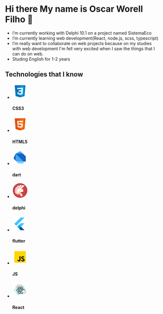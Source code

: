 <head>
  <link href="styles.css" rel="stylesheet"/>
</head>
<body>
  <h1>Hi there My name is Oscar Worell Filho 👋</h1>

<!--
**Worell97/Worell97** is a ✨ _special_ ✨ repository because its `README.md` (this file) appears on your GitHub profile.
-->

  <ul>
    <li>
      <text> I’m currently working with Delphi 10.1 on a project named SistemaEco </text>
    </li>
    <li>
      <text> I’m currently learning web development(React, node.js, scss, typescript) </text>
    </li>
    <li>
      <text> I’m really want to collaborate on web projects because on my studies with web 
        development I'm fell very excited when I saw the things that I can do on web.</text>
    </li>
    <li>
      <text> Studing English for 1-2 years </text>
    </li>
    
  </ul>
  <div class="technologies">
    <h2> Technologies that I know </h2>
    <ul class="technologies-list">
      <li>
        <img src="assets/icons8-css3-50.png"> 
        <h4 class="Tec-Description"> CSS3 </h4>
      </li>
      <li>
        <img src="assets/icons8-html-5-50.png"> 
        <h4 class="Tec-Description"> HTML5 </h4>
      </li>
      <li>
        <img src="assets/icons8-dart-50.png"> 
        <h4 class="Tec-Description"> dart </h4>
      </li>
      <li>
        <img src="assets/icons8-delphi-ide-50.png"> 
        <h4 class="Tec-Description"> delphi </h4>
      </li>
      <li>
        <img src="assets/icons8-flutter-50.png"> 
        <h4 class="Tec-Description"> flutter </h4>
      </li>
      <li>
        <img src="assets/icons8-javascript-50.png"> 
        <h4 class="Tec-Description"> JS </h4>
      </li>
      <li>
        <img src="assets/icons8-react-50.png"> 
        <h4 class="Tec-Description"> React </h4>
      </li>
    </ul>
  </div>

</body>